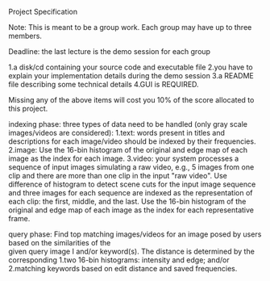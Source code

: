 Project Specification

 Note: 
      This is meant to be a group work. Each group may have up to
three members.

 Deadline: the last lecture is the demo session for each group
 
 1.a disk/cd containing your source code and executable file
 2.you have to explain your implementation details during the demo
session
3.a README file describing some technical details
4.GUI is REQUIRED.


 Missing any of the above items will cost you 10% of the score
allocated to this project.
 
  
  indexing phase: 
        three types of data need to be handled (only gray scale
images/videos are considered):
1.text: words present in titles and descriptions for each image/video
should be indexed by their frequencies.
2.image: Use the 16-bin histogram of the original and edge map of each
image as the index for each image.
3.video: your system processes a sequence of input images simulating a
raw video, e.g., 5 images from one clip and there are more than one
clip in the input "raw video". Use difference of histogram to detect
scene cuts for the input image sequence and three images for each
sequence are indexed as the representation of each clip: the first,
middle, and the last. Use the 16-bin histogram of the original and
edge map of each image as the index for each representative frame.

query phase:
      Find top matching images/videos for an image posed by users
based on the similarities of the  
      given query image I and/or keyword(s). The distance is
determined by the corresponding 
1.two 16-bin histograms: intensity and edge; and/or 
2.matching keywords based on edit distance and saved frequencies.